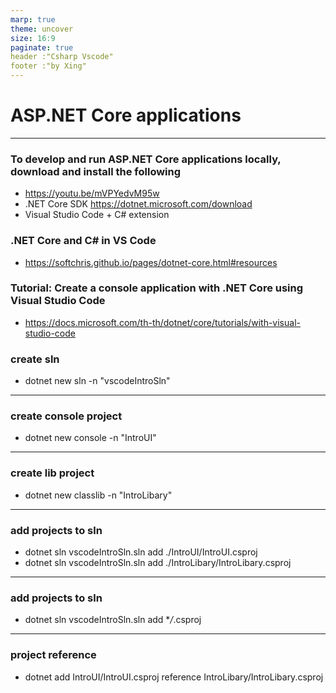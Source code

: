 ```yaml
---
marp: true
theme: uncover
size: 16:9
paginate: true
header :"Csharp Vscode"
footer :"by Xing"
---
```

# ASP.NET Core applications
---
### To develop and run ASP.NET Core applications locally, download and install the following
- https://youtu.be/mVPYedvM95w
- .NET Core SDK  https://dotnet.microsoft.com/download
- Visual Studio Code + C# extension

### .NET Core and C# in VS Code
- https://softchris.github.io/pages/dotnet-core.html#resources

### Tutorial: Create a console application with .NET Core using Visual Studio Code
- https://docs.microsoft.com/th-th/dotnet/core/tutorials/with-visual-studio-code

### create sln

- dotnet new sln -n "vscodeIntroSln"

---

### create console project

- dotnet new console -n "IntroUI"

---

### create lib project

- dotnet new classlib -n "IntroLibary"

---

### add projects to sln

- dotnet sln vscodeIntroSln.sln add ./IntroUI/IntroUI.csproj
- dotnet sln vscodeIntroSln.sln add ./IntroLibary/IntroLibary.csproj

---
### add projects to sln

- dotnet sln vscodeIntroSln.sln add \*_/_.csproj

---
### project reference

- dotnet add IntroUI/IntroUI.csproj reference IntroLibary/IntroLibary.csproj